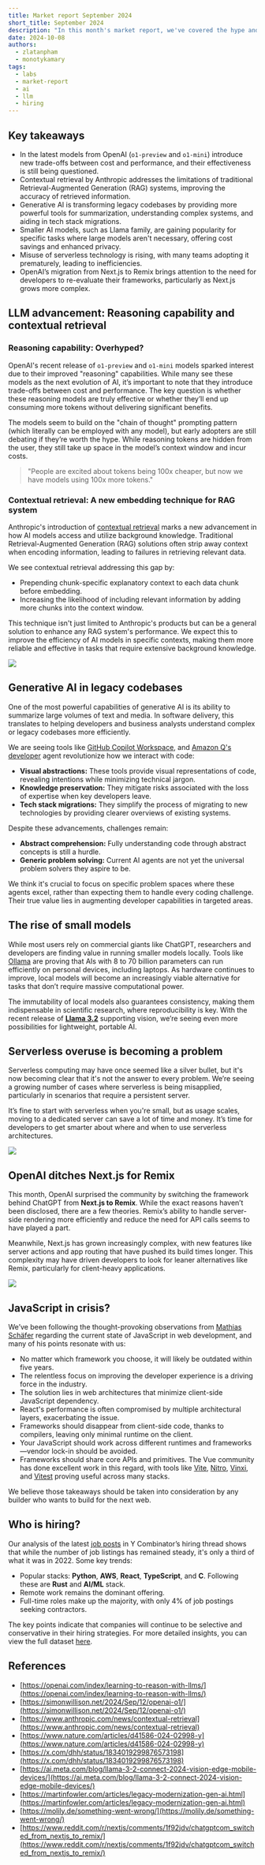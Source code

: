 ```yaml
---
title: Market report September 2024
short_title: September 2024
description: "In this month's market report, we've covered the hype and skepticism around OpenAI's reasoning models, the quiet rise of lightweight AI, the misuse of serverless, and the shakeup in web frameworks."
date: 2024-10-08
authors:
  - zlatanpham
  - monotykamary
tags:
  - labs
  - market-report
  - ai
  - llm
  - hiring
---
```


## Key takeaways

- In the latest models from OpenAI (`o1-preview` and `o1-mini`) introduce new trade-offs between cost and performance, and their effectiveness is still being questioned.
- Contextual retrieval by Anthropic addresses the limitations of traditional Retrieval-Augmented Generation (RAG) systems, improving the accuracy of retrieved information.
- Generative AI is transforming legacy codebases by providing more powerful tools for summarization, understanding complex systems, and aiding in tech stack migrations.
- Smaller AI models, such as Llama family, are gaining popularity for specific tasks where large models aren't necessary, offering cost savings and enhanced privacy.
- Misuse of serverless technology is rising, with many teams adopting it prematurely, leading to inefficiencies.
- OpenAI’s migration from Next.js to Remix brings attention to the need for developers to re-evaluate their frameworks, particularly as Next.js grows more complex.

## LLM advancement: Reasoning capability and contextual retrieval

### Reasoning capability: Overhyped?

OpenAI's recent release of `o1-preview` and `o1-mini` models sparked interest due to their improved "reasoning" capabilities. While many see these models as the next evolution of AI, it’s important to note that they introduce trade-offs between cost and performance. The key question is whether these reasoning models are truly effective or whether they’ll end up consuming more tokens without delivering significant benefits.

The models seem to build on the "chain of thought" prompting pattern (which literally can be employed with any model), but early adopters are still debating if they’re worth the hype. While reasoning tokens are hidden from the user, they still take up space in the model’s context window and incur costs.

> "People are excited about tokens being 100x cheaper, but now we have models using 100x more tokens."

### Contextual retrieval: A new embedding technique for RAG system

Anthropic's introduction of [contextual retrieval](https://www.anthropic.com/news/contextual-retrieval) marks a new advancement in how AI models access and utilize background knowledge. Traditional Retrieval-Augmented Generation (RAG) solutions often strip away context when encoding information, leading to failures in retrieving relevant data.

We see contextual retrieval addressing this gap by:

- Prepending chunk-specific explanatory context to each data chunk before embedding.
- Increasing the likelihood of including relevant information by adding more chunks into the context window.

This technique isn't just limited to Anthropic's products but can be a general solution to enhance any RAG system's performance. We expect this to improve the efficiency of AI models in specific contexts, making them more reliable and effective in tasks that require extensive background knowledge.

![](assets/market-report-sept-2024-20241008180331830.webp)

## Generative AI in legacy codebases

One of the most powerful capabilities of generative AI is its ability to summarize large volumes of text and media. In software delivery, this translates to helping developers and business analysts understand complex or legacy codebases more efficiently.

We are seeing tools like [GitHub Copilot Workspace](https://githubnext.com/projects/copilot-workspace), and [Amazon Q's developer](https://aws.amazon.com/q/developer/) agent revolutionize how we interact with code:

- **Visual abstractions:** These tools provide visual representations of code, revealing intentions while minimizing technical jargon.
- **Knowledge preservation:** They mitigate risks associated with the loss of expertise when key developers leave.
- **Tech stack migrations:** They simplify the process of migrating to new technologies by providing clearer overviews of existing systems.

Despite these advancements, challenges remain:

- **Abstract comprehension:** Fully understanding code through abstract concepts is still a hurdle.
- **Generic problem solving:** Current AI agents are not yet the universal problem solvers they aspire to be.

We think it's crucial to focus on specific problem spaces where these agents excel, rather than expecting them to handle every coding challenge. Their true value lies in augmenting developer capabilities in targeted areas.

## The rise of small models

While most users rely on commercial giants like ChatGPT, researchers and developers are finding value in running smaller models locally. Tools like [Ollama](https://ollama.com/) are proving that AIs with 8 to 70 billion parameters can run efficiently on personal devices, including laptops. As hardware continues to improve, local models will become an increasingly viable alternative for tasks that don’t require massive computational power.

The immutability of local models also guarantees consistency, making them indispensable in scientific research, where reproducibility is key. With the recent release of [**Llama 3.2**](https://ai.meta.com/blog/llama-3-2-connect-2024-vision-edge-mobile-devices/) supporting vision, we’re seeing even more possibilities for lightweight, portable AI.

## Serverless overuse is becoming a problem

Serverless computing may have once seemed like a silver bullet, but it's now becoming clear that it's not the answer to every problem. We’re seeing a growing number of cases where serverless is being misapplied, particularly in scenarios that require a persistent server.

It’s fine to start with serverless when you're small, but as usage scales, moving to a dedicated server can save a lot of time and money. It’s time for developers to get smarter about where and when to use serverless architectures.

![](assets/market-report-sept-2024-20241008180500405.webp)

## OpenAI ditches Next.js for Remix

This month, OpenAI surprised the community by switching the framework behind ChatGPT from **Next.js to Remix**. While the exact reasons haven’t been disclosed, there are a few theories. Remix’s ability to handle server-side rendering more efficiently and reduce the need for API calls seems to have played a part.

Meanwhile, Next.js has grown increasingly complex, with new features like server actions and app routing that have pushed its build times longer. This complexity may have driven developers to look for leaner alternatives like Remix, particularly for client-heavy applications.

![](assets/market-report-sept-2024-20241008180546529.webp)

## JavaScript in crisis?

We’ve been following the thought-provoking observations from [Mathias Schäfer](https://molily.de/something-went-wrong/) regarding the current state of JavaScript in web development, and many of his points resonate with us:

- No matter which framework you choose, it will likely be outdated within five years.
- The relentless focus on improving the developer experience is a driving force in the industry.
- The solution lies in web architectures that minimize client-side JavaScript dependency.
- React's performance is often compromised by multiple architectural layers, exacerbating the issue.
- Frameworks should disappear from client-side code, thanks to compilers, leaving only minimal runtime on the client.
- Your JavaScript should work across different runtimes and frameworks—vendor lock-in should be avoided.
- Frameworks should share core APIs and primitives. The Vue community has done excellent work in this regard, with tools like [Vite](https://vitejs.dev/), [Nitro](https://nitro.unjs.io/), [Vinxi](https://github.com/nksaraf/vinxi), and [Vitest](https://vitest.dev/) proving useful across many stacks.

We believe those takeaways should be taken into consideration by any builder who wants to build for the next web.

## Who is hiring?

Our analysis of the latest [job posts](https://news.ycombinator.com/item?id=41425910) in Y Combinator’s hiring thread shows that while the number of job listings has remained steady, it's only a third of what it was in 2022. Some key trends:

- Popular stacks: **Python**, **AWS**, **React**, **TypeScript**, and **C**. Following these are **Rust** and **AI/ML** stack.
- Remote work remains the dominant offering.
- Full-time roles make up the majority, with only 4% of job postings seeking contractors.

The key points indicate that companies will continue to be selective and conservative in their hiring strategies. For more detailed insights, you can view the full dataset [here](https://docs.google.com/spreadsheets/d/1HKOd5-xy5rvsHgJjTbNkGmcoubdL0oVPt10fwC1iB0M).

## References

- [https://openai.com/index/learning-to-reason-with-llms/](https://openai.com/index/learning-to-reason-with-llms/)
- [https://simonwillison.net/2024/Sep/12/openai-o1/](https://simonwillison.net/2024/Sep/12/openai-o1/)
- [https://www.anthropic.com/news/contextual-retrieval](https://www.anthropic.com/news/contextual-retrieval)
- [https://www.nature.com/articles/d41586-024-02998-y](https://www.nature.com/articles/d41586-024-02998-y)
- [https://x.com/dhh/status/1834019299876573198](https://x.com/dhh/status/1834019299876573198)
- [https://ai.meta.com/blog/llama-3-2-connect-2024-vision-edge-mobile-devices/](https://ai.meta.com/blog/llama-3-2-connect-2024-vision-edge-mobile-devices/)
- [https://martinfowler.com/articles/legacy-modernization-gen-ai.html](https://martinfowler.com/articles/legacy-modernization-gen-ai.html)
- [https://molily.de/something-went-wrong/](https://molily.de/something-went-wrong/)
- [https://www.reddit.com/r/nextjs/comments/1f92jdv/chatgptcom_switched_from_nextjs_to_remix/](https://www.reddit.com/r/nextjs/comments/1f92jdv/chatgptcom_switched_from_nextjs_to_remix/)

